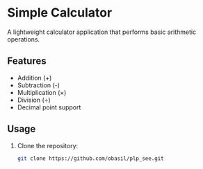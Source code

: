 # Simple Calculator

A lightweight calculator application that performs basic arithmetic operations.

## Features
- Addition (+)
- Subtraction (-)
- Multiplication (×)
- Division (÷)
- Decimal point support

## Usage
1. Clone the repository:
   ```bash
   git clone https://github.com/obasil/plp_see.git
